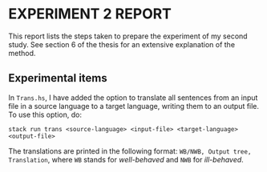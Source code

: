 # EXPERIMENT 2 REPORT

This report lists the steps taken to prepare the experiment of my second study. See section 6 of the thesis for an extensive explanation of the method.

## Experimental items
In `Trans.hs`, I have added the option to translate all sentences from an input file in a source language to a target language, writing them to an output file. To use this option, do:

    stack run trans <source-language> <input-file> <target-language> <output-file>

The translations are printed in the following format: `WB/NWB, Output tree, Translation`, where `WB` stands for *well-behaved* and `NWB` for *ill-behaved*.
